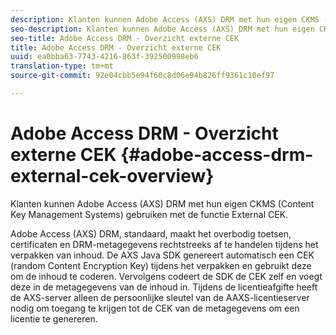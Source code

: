 ```yaml
---
description: Klanten kunnen Adobe Access (AXS) DRM met hun eigen CKMS (Content Key Management Systems) gebruiken met de functie External CEK.
seo-description: Klanten kunnen Adobe Access (AXS) DRM met hun eigen CKMS (Content Key Management Systems) gebruiken met de functie External CEK.
seo-title: Adobe Access DRM - Overzicht externe CEK
title: Adobe Access DRM - Overzicht externe CEK
uuid: ea0bba63-7743-4216-863f-392500998eb6
translation-type: tm+mt
source-git-commit: 92e04cbb5e94f60c8d06e94b826ff9361c10ef97

---
```



# Adobe Access DRM - Overzicht externe CEK {#adobe-access-drm-external-cek-overview}

Klanten kunnen Adobe Access (AXS) DRM met hun eigen CKMS (Content Key Management Systems) gebruiken met de functie External CEK.

Adobe Access (AXS) DRM, standaard, maakt het overbodig toetsen, certificaten en DRM-metagegevens rechtstreeks af te handelen tijdens het verpakken van inhoud. De AXS Java SDK genereert automatisch een CEK (random Content Encryption Key) tijdens het verpakken en gebruikt deze om de inhoud te coderen. Vervolgens codeert de SDK de CEK zelf en voegt deze in de metagegevens van de inhoud in. Tijdens de licentieafgifte heeft de AXS-server alleen de persoonlijke sleutel van de AAXS-licentieserver nodig om toegang te krijgen tot de CEK van de metagegevens om een licentie te genereren.
